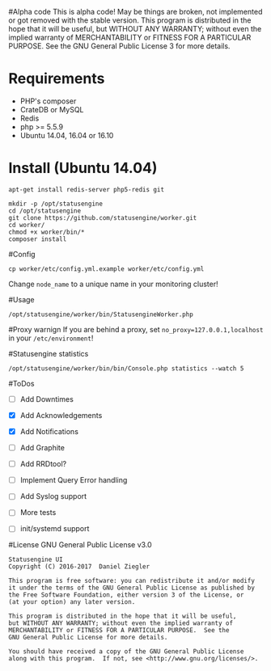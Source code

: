 #Alpha code
This is alpha code! May be things are broken, not implemented or got removed with the stable version.
This program is distributed in the hope that it will be useful,
but WITHOUT ANY WARRANTY; without even the implied warranty of
MERCHANTABILITY or FITNESS FOR A PARTICULAR PURPOSE.  See the
GNU General Public License 3 for more details.

# Requirements
- PHP's composer
- CrateDB or MySQL
- Redis
- php >= 5.5.9
- Ubuntu 14.04, 16.04 or 16.10

# Install (Ubuntu 14.04)
````
apt-get install redis-server php5-redis git

mkdir -p /opt/statusengine
cd /opt/statusengine
git clone https://github.com/statusengine/worker.git
cd worker/
chmod +x worker/bin/*
composer install
````

#Config
````
cp worker/etc/config.yml.example worker/etc/config.yml
````
Change `node_name` to a unique name in your monitoring cluster!

#Usage
````
/opt/statusengine/worker/bin/StatusengineWorker.php
````

#Proxy warnign
If you are behind a proxy, set `no_proxy=127.0.0.1,localhost` in your `/etc/environment`!

#Statusengine statistics
````
/opt/statusengine/worker/bin/bin/Console.php statistics --watch 5
````

#ToDos
* [ ] Add Downtimes
* [X] Add Acknowledgements
* [x] Add Notifications
* [ ] Add Graphite
* [ ] Add RRDtool?
* [ ] Implement Query Error handling
* [ ] Add Syslog support
* [ ] More tests
* [ ] init/systemd support



#License
GNU General Public License v3.0
````
Statusengine UI
Copyright (C) 2016-2017  Daniel Ziegler

This program is free software: you can redistribute it and/or modify
it under the terms of the GNU General Public License as published by
the Free Software Foundation, either version 3 of the License, or
(at your option) any later version.

This program is distributed in the hope that it will be useful,
but WITHOUT ANY WARRANTY; without even the implied warranty of
MERCHANTABILITY or FITNESS FOR A PARTICULAR PURPOSE.  See the
GNU General Public License for more details.

You should have received a copy of the GNU General Public License
along with this program.  If not, see <http://www.gnu.org/licenses/>.
````
